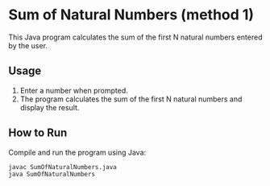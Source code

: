 # Sum of Natural Numbers (method 1)

This Java program calculates the sum of the first N natural numbers entered by the user.

## Usage

1. Enter a number when prompted.
2. The program calculates the sum of the first N natural numbers and display the result.

## How to Run

Compile and run the program using Java:

```bash
javac SumOfNaturalNumbers.java
java SumOfNaturalNumbers
